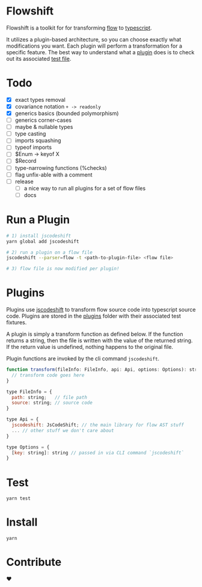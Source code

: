 # Flowshift
Flowshift is a toolkit for for transforming [flow](https://flow.org/) to [typescript](http://www.typescriptlang.org/).

It utilizes a plugin-based architecture, so you can choose exactly what modifications you want. Each plugin will perform a transformation for a specific feature. The best way to understand what a [plugin](https://github.com/albertywu/flowshift/blob/master/plugins/generic-bounds/generic-bounds.js) does is to check out its associated [test file](https://github.com/albertywu/flowshift/blob/master/plugins/generic-bounds/__tests__/basics.js).

# Todo
- [x] exact types removal
- [x] covariance notation `+ -> readonly`
- [x] generics basics (bounded polymorphism)
- [ ] generics corner-cases
- [ ] maybe & nullable types
- [ ] type casting
- [ ] imports squashing
- [ ] typeof imports
- [ ] $Enum<X> -> keyof X
- [ ] $Record
- [ ] type-narrowing functions (%checks)
- [ ] flag unfix-able with a comment
- [ ] release
  - [ ] a nice way to run all plugins for a set of flow files
  - [ ] docs

# Run a Plugin
```sh
# 1) install jscodeshift
yarn global add jscodeshift

# 2) run a plugin on a flow file
jscodeshift --parser=flow -t <path-to-plugin-file> <flow file>

# 3) flow file is now modified per plugin!
```

# Plugins
Plugins use [jscodeshift](https://github.com/facebook/jscodeshift) to transform flow source code into typescript source code. Plugins are stored in the [plugins](https://github.com/albertywu/flowshift/tree/master/plugins) folder with their associated test fixtures.

A plugin is simply a transform function as defined below. If the function returns a string, then the file is written with the value of the returned string. If the return value is undefined, nothing happens to the original file.

Plugin functions are invoked by the cli command `jscodeshift`.

```js
function transform(fileInfo: FileInfo, api: Api, options: Options): string | undefined {
  // transform code goes here
}

type FileInfo = {
  path: string;   // file path
  source: string; // source code
}

type Api = {
  jscodeshift: JsCodeShift; // the main library for flow AST stuff
  ... // other stuff we don't care about
}

type Options = {
  [key: string]: string // passed in via CLI command `jscodeshift`
}
```

# Test
```
yarn test
```

# Install
```
yarn
```

# Contribute
❤